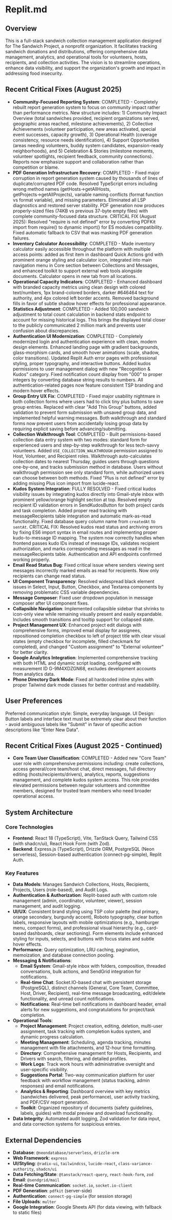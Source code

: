 # Replit.md

## Overview
This is a full-stack sandwich collection management application designed for The Sandwich Project, a nonprofit organization. It facilitates tracking sandwich donations and distributions, offering comprehensive data management, analytics, and operational tools for volunteers, hosts, recipients, and collection activities. The vision is to streamline operations, enhance data visibility, and support the organization's growth and impact in addressing food insecurity.

## Recent Critical Fixes (August 2025)
- **Community-Focused Reporting System**: COMPLETED - Completely rebuilt report generation system to focus on community impact rather than performance metrics. New structure includes: 1) Community Impact Overview (total sandwiches provided, recipient organizations served, geographic areas reached, milestone achievements), 2) Collective Achievements (volunteer participation, new areas activated, special event successes, capacity growth), 3) Operational Health (coverage consistency, resource needs identification), 4) Support Opportunities (areas needing volunteers, buddy system candidates, expansion-ready neighborhoods), and 5) Celebration & Stories (milestone moments, volunteer spotlights, recipient feedback, community connections). Reports now emphasize support and collaboration rather than competition or blame.
- **PDF Generation Infrastructure Recovery**: COMPLETED - Fixed major corruption in report generation system caused by thousands of lines of duplicate/corrupted PDF code. Resolved TypeScript errors including wrong method names (getHosts→getAllHosts, getProjects→getAllProjects), variable naming conflicts (format function vs format variable), and missing parameters. Eliminated all LSP diagnostics and restored server stability. PDF generation now produces properly-sized files (74KB vs previous 37-byte empty files) with complete community-focused data structure. CRITICAL FIX (August 2025): Resolved "require is not defined" error by converting PDFKit import from require() to dynamic import() for ES modules compatibility. Fixed automatic fallback to CSV that was masking PDF generation failures.
- **Inventory Calculator Accessibility**: COMPLETED - Made inventory calculator easily accessible throughout the platform with multiple access points: added as first item in dashboard Quick Actions grid with prominent orange styling and calculator icon, integrated into main navigation menu in Core section between Collections and Messages, and enhanced toolkit to support external web tools alongside documents. Calculator opens in new tab from all locations.
- **Operational Capacity Indicators**: COMPLETED - Enhanced dashboard with branded capacity metrics using clean design with colored text/numbers, 1px brand-colored borders, darker #646464 text for authority, and 4px colored left border accents. Removed background fills in favor of subtle shadow hover effects for professional appearance.
- **Statistics Adjustment**: COMPLETED - Added 100,000 sandwich adjustment to total count calculation in backend stats endpoint to account for missing historical logs. This brings the displayed total closer to the publicly communicated 2 million mark and prevents user confusion about discrepancies.
- **Authentication UI Modernization**: COMPLETED - Completely modernized login and authentication experience with clean, modern design elements. Enhanced landing page with gradient backgrounds, glass-morphism cards, and smooth hover animations (scale, shadow, color transitions). Updated Replit Auth error pages with professional styling, proper typography, and interactive buttons. Added kudos permissions to user management dialog with new "Recognition & Kudos" category. Fixed notification count display from "000" to proper integers by converting database string results to numbers. All authentication-related pages now feature consistent TSP branding and modern hover effects.
- **Group Entry UX Fix**: COMPLETED - Fixed major usability nightmare in both collection forms where users had to click tiny plus buttons to save group entries. Replaced with clear "Add This Group" buttons, added validation to prevent form submission with unsaved group data, and implemented helpful warning messages. Both walkthrough and standard forms now prevent users from accidentally losing group data by requiring explicit saving before advancing/submitting.
- **Collection Walkthrough Tool**: COMPLETED - Built permissions-based collection data entry system with two modes: standard form for experienced users and step-by-step walkthrough for less tech-savvy volunteers. Added `USE_COLLECTION_WALKTHROUGH` permission assigned to Host, Volunteer, and Recipient roles. Walkthrough auto-calculates collection dates to nearest Thursday, guides users through questions one-by-one, and tracks submission method in database. Users without walkthrough permission see only standard form, while authorized users can choose between both methods. Fixed "Plus is not defined" error by adding missing Plus icon import from lucide-react.
- **Kudos System Integration**: FULLY RESOLVED - Fixed critical kudos visibility issues by integrating kudos directly into Gmail-style inbox with prominent yellow/orange highlight section at top. Resolved empty recipient ID validation errors in SendKudosButton for both project cards and task completion. Added proper read tracking with messageRecipients table integration and automatic mark-as-read functionality. Fixed database query column name from `createdAt` to `sentAt`. CRITICAL FIX: Resolved kudos read status and archiving errors by fixing ES6 import syntax in email routes and implementing proper kudo-to-message ID mapping. The system now correctly handles when frontend passes kudo IDs instead of message IDs, validates recipient authorization, and marks corresponding messages as read in the messageRecipients table. Authentication and API endpoints confirmed working properly.
- **Email Read Status Bug**: Fixed critical issue where senders viewing sent messages incorrectly marked emails as read for recipients. Now only recipients can change read status.
- **UI Component Transparency**: Resolved widespread black element issues in Select, Input, Button, Checkbox, and Textarea components by removing problematic CSS variable dependencies.
- **Message Composer**: Fixed user dropdown population in message composer after UI component fixes.
- **Collapsible Navigation**: Implemented collapsible sidebar that shrinks to icon-only view while remaining visually present and easily expandable. Includes smooth transitions and tooltip support for collapsed state.
- **Project Management UX**: Enhanced project edit dialogs with comprehensive forms, improved email display for assignees, repositioned completion checkbox to left of project title with clear visual states (empty checkbox for incomplete, filled checkmark for completed), and changed "Custom assignment" to "External volunteer" for better clarity.
- **Google Analytics Integration**: Implemented comprehensive tracking with both HTML and dynamic script loading, configured with measurement ID G-9M4XDZGN68, excludes development accounts from analytics data.
- **Phone Directory Dark Mode**: Fixed all hardcoded inline styles with proper Tailwind dark mode classes for better contrast and readability.

## User Preferences
Preferred communication style: Simple, everyday language.
UI Design: Button labels and interface text must be extremely clear about their function - avoid ambiguous labels like "Submit" in favor of specific action descriptions like "Enter New Data".

## Recent Critical Fixes (August 2025 - Continued)
- **Core Team User Classification**: COMPLETED - Added new "Core Team" user role with comprehensive permissions including: create collections, access general/core team/host chat, direct messages, full directory editing (hosts/recipients/drivers), analytics, reports, suggestions management, and complete kudos system access. This role provides elevated permissions between regular volunteers and committee members, designed for trusted team members who need broader operational access.

## System Architecture

### Core Technologies
- **Frontend**: React 18 (TypeScript), Vite, TanStack Query, Tailwind CSS (with shadcn/ui), React Hook Form (with Zod).
- **Backend**: Express.js (TypeScript), Drizzle ORM, PostgreSQL (Neon serverless), Session-based authentication (connect-pg-simple), Replit Auth.

### Key Features
- **Data Models**: Manages Sandwich Collections, Hosts, Recipients, Projects, Users (role-based), and Audit Logs.
- **Authentication & Authorization**: Replit-based auth with custom role management (admin, coordinator, volunteer, viewer), session management, and audit logging.
- **UI/UX**: Consistent brand styling using TSP color palette (teal primary, orange secondary, burgundy accent), Roboto typography, clear button labels, responsive layouts with mobile optimizations (e.g., hamburger menu, compact forms), and professional visual hierarchy (e.g., card-based dashboards, clear sectioning). Form elements include enhanced styling for inputs, selects, and buttons with focus states and subtle hover effects.
- **Performance**: Query optimization, LRU caching, pagination, memoization, and database connection pooling.
- **Messaging & Notifications**:
    - **Email System**: Gmail-style inbox with folders, composition, threaded conversations, bulk actions, and SendGrid integration for notifications.
    - **Real-time Chat**: Socket.IO-based chat with persistent storage (PostgreSQL), distinct channels (General, Core Team, Committee, Host, Driver, Recipient), real-time message broadcasting, edit/delete functionality, and unread count notifications.
    - **Notifications**: Real-time bell notifications in dashboard header, email alerts for new suggestions, and congratulations for project/task completion.
- **Operational Tools**:
    - **Project Management**: Project creation, editing, deletion, multi-user assignment, task tracking with completion kudos system, and dynamic progress calculation.
    - **Meeting Management**: Scheduling, agenda tracking, minutes management with file attachments, and 12-hour time formatting.
    - **Directory**: Comprehensive management for Hosts, Recipients, and Drivers with search, filtering, and detailed profiles.
    - **Work Logs**: Track work hours with administrative oversight and user-specific visibility.
    - **Suggestions Portal**: Two-way communication platform for user feedback with workflow management (status tracking, admin responses) and email notifications.
    - **Analytics & Reporting**: Dashboard overview with key metrics (sandwiches delivered, peak performance), user activity tracking, and PDF/CSV report generation.
    - **Toolkit**: Organized repository of documents (safety guidelines, labels, guides) with modal preview and download functionality.
- **Data Integrity**: Automated audit logging, Zod validation for data input, and data correction systems for suspicious entries.

## External Dependencies
- **Database**: `@neondatabase/serverless`, `drizzle-orm`
- **Web Framework**: `express`
- **UI/Styling**: `@radix-ui`, `tailwindcss`, `lucide-react`, `class-variance-authority`, `shadcn/ui`
- **Data Fetching/State**: `@tanstack/react-query`, `react-hook-form`, `zod`
- **Email**: `@sendgrid/mail`
- **Real-time Communication**: `socket.io`, `socket.io-client`
- **PDF Generation**: `pdfkit` (server-side)
- **Authentication**: `connect-pg-simple` (for session storage)
- **File Uploads**: `multer`
- **Google Integration**: Google Sheets API (for data viewing, with fallback to static files)